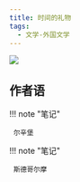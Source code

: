 ```yaml
---
title: 时间的礼物
tags:
  - 文学-外国文学
---
```


![](https://wfqqreader-1252317822.image.myqcloud.com/cover/190/23976190/t7_23976190.jpg)


## 作者语




!!! note "笔记"

	 尔辛堡 


!!! note "笔记"

	 斯德哥尔摩 

